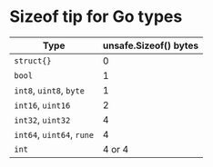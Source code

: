 Sizeof tip for Go types
=======================

| Type | unsafe.Sizeof() bytes |
| ---- | --------------------- |
| `struct{}` | 0 |
| `bool` | 1 |
| `int8`, `uint8`, `byte` | 1 |
| `int16`, `uint16` | 2 |
| `int32`, `uint32` | 4 |
| `int64`, `uint64`, `rune` | 4 |
| `int` | 4 or 4 |
